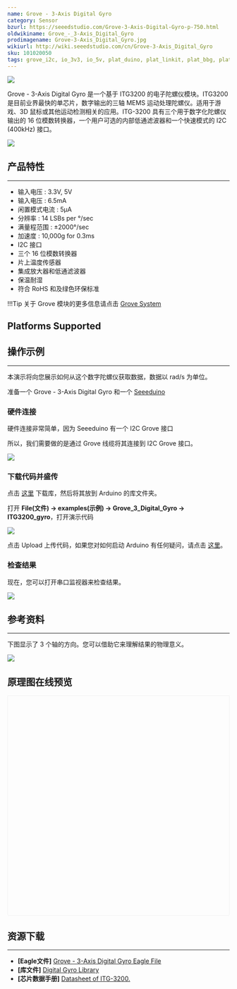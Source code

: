 ```yaml
---
name: Grove - 3-Axis Digital Gyro
category: Sensor
bzurl: https://seeedstudio.com/Grove-3-Axis-Digital-Gyro-p-750.html
oldwikiname: Grove_-_3-Axis_Digital_Gyro
prodimagename: Grove-3-Axis_Digital_Gyro.jpg
wikiurl: http://wiki.seeedstudio.com/cn/Grove-3-Axis_Digital_Gyro
sku: 101020050
tags: grove_i2c, io_3v3, io_5v, plat_duino, plat_linkit, plat_bbg, plat_wio
---
```


![](https://raw.githubusercontent.com/SeeedDocument/Grove-3-Axis_Digital_Gyro/master/img/Grove-3-Axis_Digital_Gyro.jpg)

Grove - 3-Axis Digital Gyro 是一个基于 ITG3200 的电子陀螺仪模块。ITG3200 是目前业界最快的单芯片，数字输出的三轴 MEMS 运动处理陀螺仪。适用于游戏、3D 鼠标或其他运动检测相关的应用。ITG-3200 具有三个用于数字化陀螺仪输出的 16 位模数转换器，一个用户可选的内部低通滤波器和一个快速模式的 I2C (400kHz) 接口。

[![](https://github.com/SeeedDocument/wiki_chinese/raw/master/docs/images/click_to_buy.PNG)](https://item.taobao.com/item.htm?spm=a230r.1.14.16.77e6a58cFyJ8YW&id=45483246815&ns=1&abbucket=1#detail)

## 产品特性
--------

-   输入电压 : 3.3V, 5V
-   输入电压 : 6.5mA
-   闲置模式电流 : 5μA
-   分辨率 : 14 LSBs per °/sec
-   满量程范围 : ±2000°/sec
-   加速度 : 10,000g for 0.3ms
-   I2C 接口
-   三个 16 位模数转换器
-   片上温度传感器
-   集成放大器和低通滤波器
-   保温耐湿
-   符合 RoHS 和及绿色环保标准

!!!Tip
    关于 Grove 模块的更多信息请点击 [Grove System](http://wiki.seeedstudio.com/cn/Grove_System/)

Platforms Supported
-------------------

## 操作示例
-------------

本演示将向您展示如何从这个数字陀螺仪获取数据，数据以 rad/s 为单位。

准备一个 Grove - 3-Axis Digital Gyro 和一个 [Seeeduino](https://item.taobao.com/item.htm?spm=a230r.1.14.41.5b62a1c0aCA5Q9&id=45721222112&ns=1&abbucket=1#detail)

### 硬件连接

硬件连接非常简单，因为 Seeeduino 有一个 I2C Grove 接口

所以，我们需要做的是通过 Grove 线缆将其连接到 I2C Grove 接口。

![](https://raw.githubusercontent.com/SeeedDocument/Grove-3-Axis_Digital_Gyro/master/img/Grove-3-Axis_Digital_Gyro_Hardware.JPG)

### 下载代码并盛传

点击 [这里](https://github.com/Seeed-Studio/Grove_3_Axis_Digital_Gyro/) 下载库，然后将其放到 Arduino 的库文件夹。

打开 **File(文件) -> examples(示例) -> Grove_3_Digital_Gyro -> ITG3200_gyro**，打开演示代码

![](https://raw.githubusercontent.com/SeeedDocument/Grove-3-Axis_Digital_Gyro/master/img/ITG3200_gyro_ArduinoIde.jpg)

点击 Upload 上传代码，如果您对如何启动 Arduino 有任何疑问，请点击 [这里](/Getting_Started_with_Seeeduino)。

### 检查结果

现在，您可以打开串口监视器来检查结果。

![](https://raw.githubusercontent.com/SeeedDocument/Grove-3-Axis_Digital_Gyro/master/img/Grove-3-Axis_Digital_Gyro_SerialDta.jpg)

## 参考资料
---------

下图显示了 3 个轴的方向。您可以借助它来理解结果的物理意义。

![](https://raw.githubusercontent.com/SeeedDocument/Grove-3-Axis_Digital_Gyro/master/img/Gyro_Reference_1.jpg)


 ## 原理图在线预览


<div class="altium-ecad-viewer" data-project-src="https://raw.githubusercontent.com/SeeedDocument/Grove-3-Axis_Digital_Gyro/master/res/Grove-3-Axis_Digital_Gyro_Eagle_File.zip" style="border-radius: 0px 0px 4px 4px; height: 500px; border-style: solid; border-width: 1px; border-color: rgb(241, 241, 241); overflow: hidden; max-width: 1280px; max-height: 700px; box-sizing: border-box;" />
</div>


## 资源下载
---------

-   **[Eagle文件]** [Grove - 3-Axis Digital Gyro Eagle File](https://raw.githubusercontent.com/SeeedDocument/Grove-3-Axis_Digital_Gyro/master/res/Grove-3-Axis_Digital_Gyro_Eagle_File.zip)
-   **[库文件]** [Digital Gyro Library](https://github.com/Seeed-Studio/Grove_3_Axis_Digital_Gyro)
-   **[芯片数据手册]** [Datasheet of ITG-3200.](https://raw.githubusercontent.com/SeeedDocument/Grove-3-Axis_Digital_Gyro/master/res/ITG-3200.pdf)


<!-- This Markdown file was created from http://www.seeedstudio.com/wiki/Grove_-_3-Axis_Digital_Gyro -->

